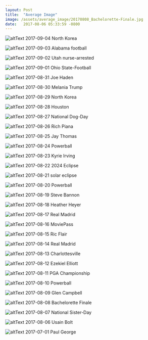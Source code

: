 ```yaml
---
layout: Post
title:  "Average Image"
image: /assets/average_image/20170808_Bachelorette-Finale.jpg
date:   2017-08-06 05:33:59 -0800
---
```


![altText](/assets/average_image/20170904_North-Korea.jpg)
2017-09-04 North Korea

![altText](/assets/average_image/20170903_Alabama-football.jpg)
2017-09-03 Alabama football

![altText](/assets/average_image/20170902_Utah-nurse-arrested.jpg)
2017-09-02 Utah nurse-arrested

![altText](/assets/average_image/20170901_Ohio-State-Football.jpg)
2017-09-01 Ohio State-Football

![altText](/assets/average_image/20170831_Joe-Haden.jpg)
2017-08-31 Joe Haden

![altText](/assets/average_image/20170830_Melania-Trump.jpg)
2017-08-30 Melania Trump

![altText](/assets/average_image/20170829_North-Korea.jpg)
2017-08-29 North Korea

![altText](/assets/average_image/20170828_Houston.jpg)
2017-08-28 Houston

![altText](/assets/average_image/20170827_National-Dog-Day.jpg)
2017-08-27 National Dog-Day

![altText](/assets/average_image/20170826_Rich-Piana.jpg)
2017-08-26 Rich Piana

![altText](/assets/average_image/20170825_Jay-Thomas.jpg)
2017-08-25 Jay Thomas

![altText](/assets/average_image/20170824_Powerball.jpg)
2017-08-24 Powerball

![altText](/assets/average_image/20170823_Kyrie-Irving.jpg)
2017-08-23 Kyrie Irving

![altText](/assets/average_image/20170822_2024-Eclipse.jpg)
2017-08-22 2024 Eclipse

![altText](/assets/average_image/20170821_solar-eclipse.jpg)
2017-08-21 solar eclipse

![altText](/assets/average_image/20170820_Powerball.jpg)
2017-08-20 Powerball

![altText](/assets/average_image/20170819_Steve-Bannon.jpg)
2017-08-19 Steve Bannon

![altText](/assets/average_image/20170818_Heather-Heyer.jpg)
2017-08-18 Heather Heyer

![altText](/assets/average_image/20170817_Real-Madrid.jpg)
2017-08-17 Real Madrid

![altText](/assets/average_image/20170816_MoviePass.jpg)
2017-08-16 MoviePass

![altText](/assets/average_image/20170815_Ric-Flair.jpg)
2017-08-15 Ric Flair

![altText](/assets/average_image/20170814_Real-Madrid.jpg)
2017-08-14 Real Madrid

![altText](/assets/average_image/20170813_Charlottesville.jpg)
2017-08-13 Charlottesville

![altText](/assets/average_image/20170812_Ezekiel-Elliott.jpg)
2017-08-12 Ezekiel Elliott

![altText](/assets/average_image/20170811_PGA-Championship.jpg)
2017-08-11 PGA Championship

![altText](/assets/average_image/20170810_Powerball.jpg)
2017-08-10 Powerball

![altText](/assets/average_image/20170809_Glen-Campbell.jpg)
2017-08-09 Glen Campbell

![altText](/assets/average_image/20170808_Bachelorette-Finale.jpg)
2017-08-08 Bachelorette Finale

![altText](/assets/average_image/20170807_National-Sister-Day.jpg)
2017-08-07 National Sister-Day

![altText](/assets/average_image/20170806_Usain-Bolt.jpg)
2017-08-06 Usain Bolt

![altText](/assets/average_image/20170701_Paul-George.jpg)
2017-07-01 Paul George
